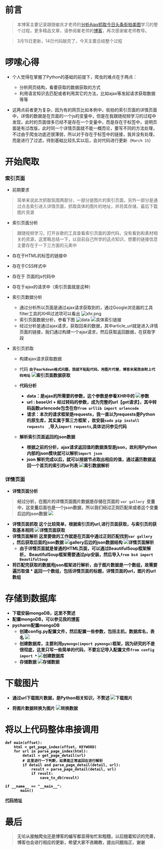 # 前言
> 本博客主要记录跟随崔庆才老师的[分析Ajax抓取今日头条街拍美图](https://edu.hellobi.com/course/156/play/lesson/2452)学习的整个过程，更多精品文章，请参阅崔老师的[博客](http://cuiqingcai.com/)，再次感谢崔老师教导。

> 3月15日更新，14日代码敲完了，今天主要总结整个过程

# 啰嗦心得
* 个人觉得在掌握了Python的基础的前提下，爬虫的难点在于两点：
  * 分析网页结构，看要获取的数据获取的方式
  * 利用语言知识去匹配或者利用其它的方法，比如ajax等发起请求获取数据等等

* 这两点前者更为复杂，因为有的网页比如本例中，街拍的索引页面的详情页面中，详情的数据是在页面的一个js的变量中，但是在我跟随视频学习的过程中发现，此时的页面很多已经不是存在一个变量中，而是存在于标签中，说明页面是有过改版，此时同一个详情页面就不能一概而论，要写不同的方法处理，不过由于爬虫功底还很薄弱，所以对于存在于标签中的链接，我并没有处理，而是进行了过滤，待到基础比较扎实以后，会对代码进行更新（`March 15`）

# 开始爬取
### 索引页面
* 前期要求
> 简单来说此次抓取氛围两部分，一部分是图片的索引页面，另外一部分是通过点击索引进入详情页面，抓取具体的图片的地址，并将其存储，最后下载图片资源

*  索引页面分析
> 跟随视频学习，打开谷歌的工具查看索引页面的源代码，没有看到和素材相关的资源，这里略总结一下，以目前自己所学的这点知识，想要的链接信息主要存在于一下三方面的元素中

  * 存在于HTML的标签的链接中
  * 存在于CSS样式中
  * 存在于 页面的js代码中
  * 存在于ajax的请求中（索引页面就是这种）

* 索引页数据分析
  * 通过分析所以页面是通过ajax请求获取到的，通过Google浏览器的工具filter工具的XHR过滤项可以看出
![xhr.png](http://upload-images.jianshu.io/upload_images/954728-b51f82a5a0a4909c.png?imageMogr2/auto-orient/strip%7CimageView2/2/w/1240)
  * 索引页面数据分析，参看下图
![data](http://upload-images.jianshu.io/upload_images/954728-2129daf129d2bc2d.png?imageMogr2/auto-orient/strip%7CimageView2/2/w/1240)
![具体索引链接](http://upload-images.jianshu.io/upload_images/954728-669918cdb0f186c0.png?imageMogr2/auto-orient/strip%7CimageView2/2/w/1240)
  * 经过分析是通过ajax请求，获取回来的数据，其中article_url就是进入详情页面的链接，我们通过构建一个ajax请求，然后获取返回数据，在获取字段
* 索引页抓取 
  * 构建ajax请求获取数据
   * 代码 <b>`由于markdown格式问题，我就不粘贴代码，用图片代替，博客末尾我会附上代码地址`
![索引页面数据获取](http://upload-images.jianshu.io/upload_images/954728-1c049286038e71e1.png?imageMogr2/auto-orient/strip%7CimageView2/2/w/1240)
  * 代码分析 
    * data：是ajax的所需要的参数，这个参数是参看XHR中的
![参数](http://upload-images.jianshu.io/upload_images/954728-3d014b0cca5cbdea.png?imageMogr2/auto-orient/strip%7CimageView2/2/w/1240)
    * url : baseUrl + 经过转码的参数，成为完整的url【get请求】，其中转码函数urlencode包含在你`from urllib import urlencode`
    * 请求：本次的请求框架是requests，我一直以为requests是Python的原生库，其实属于第三方框架 ，故安装`sudo pip install requests  `,导入`import requests`,具体访问参见代码

  * 解析索引页面返回的json数据
    * 根据之前的分析，ajax请求返回值的数据类型是json，故利用Python内部的json模块就可以解析`import json`
    * json 解析完成以后，就可以根据节点取出相应的值，通过遍历数据返回一个首页的索引的ur列表
![索引数据解析](http://upload-images.jianshu.io/upload_images/954728-d54f52ace91fbc5f.png?imageMogr2/auto-orient/strip%7CimageView2/2/w/1240)

### 详情页面
* 详情页面分析
> 经过分析，在图片的详情页面图片数据是存储在页面的 `var gallery `变量中，这变量后面也是一个json数据，所以我们经过正则匹配来或者这个变量后边的json数据
![](http://upload-images.jianshu.io/upload_images/954728-eaa0402ae29e9fb3.png?imageMogr2/auto-orient/strip%7CimageView2/2/w/1240)

  * 详情页面抓取
这个比较简单，根据索引页的url,进行页面获取，与索引页的获取基本相同
![详情页面获取](http://upload-images.jianshu.io/upload_images/954728-4b259daed8e106f2.png?imageMogr2/auto-orient/strip%7CimageView2/2/w/1240)
  * 详情页面解析
这里要做的工作就是在页面中通过正则匹配找到`var gallery `，然后获取后面的json数据
![gallery后边的json数据结构](http://upload-images.jianshu.io/upload_images/954728-1d0f13300939276f.png?imageMogr2/auto-orient/strip%7CimageView2/2/w/1240)
![详情页面解析](http://upload-images.jianshu.io/upload_images/954728-b00141782101c35b.png?imageMogr2/auto-orient/strip%7CimageView2/2/w/1240)
    * 由于详情页面就是普通的HTML页面，可以通过BeautifulSoup框架解析， BeautifulSoup框架需要通过pip安装，然后导入`from bs4 import BeautifulSoup`
   * 将匹配完获取的数据用json框架进行解析，由于图片数据是一个数组，故需要遍历取值
    * 返回一个数组，包括详情页面的标题，详情页面的url，图片的url数组
 
# 存储到数据库
* 下载安装mongoDB，这里不赘述
* 配置mongoDB，可以参见我的[博客](http://www.jianshu.com/p/f79b759988d3)
* pycharm配置mongoDB
  * 创建config.py配置文件，然后配置一些参数，包括主机，数据库名，表名
![](http://upload-images.jianshu.io/upload_images/954728-441695093f1c791e.png?imageMogr2/auto-orient/strip%7CimageView2/2/w/1240)
  * 创建数据库，主要利用`pymongo(import pymongo)`框架，因为研究的不是很彻底，这里只写一些简单的代码，不要忘记导入配置文件`from config import *`
![创建数据库](http://upload-images.jianshu.io/upload_images/954728-4885239e18b3a43a.png?imageMogr2/auto-orient/strip%7CimageView2/2/w/1240)
  * 存储数据 
![存储数据](http://upload-images.jianshu.io/upload_images/954728-365a654d8a5573bf.png?imageMogr2/auto-orient/strip%7CimageView2/2/w/1240)

# 下载图片
*  通过url下载图片数据，是Python相关知识，不赘述
![下载图片](http://upload-images.jianshu.io/upload_images/954728-17c7e77c81f2262c.png?imageMogr2/auto-orient/strip%7CimageView2/2/w/1240)

* 将图片数据转换为图片
![转换数据](http://upload-images.jianshu.io/upload_images/954728-cf415a9e4df65f31.png?imageMogr2/auto-orient/strip%7CimageView2/2/w/1240)

# 将以上代码整体串接调用
```
def main(offset):
    html = get_page_index(offset, KEYWORD)
    for url in parse_page_index(html):
        detail = get_page_detail(url)
        # 这里进行一下判断，如果能正常返回在进行解析
        if detail and parse_page_detail(detail, url):
            result = parse_page_detail(detail, url)
            if result:
                save_to_db(result)

if __name__ == "__main__":
       main()
```
[代码地址](https://github.com/xqqq0/my1stSpider)

# 最后
> 无论从接触爬虫还是博客的编写都显得匆忙和粗糙，以后随着知识的完善，博客也会进行相应的更新，希望大家不吝赐教，提出问题指正，谢谢